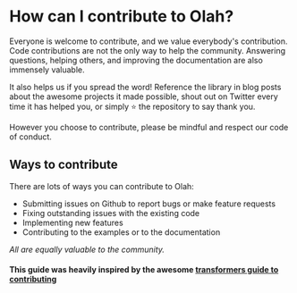 # How can I contribute to Olah?

Everyone is welcome to contribute, and we value everybody's contribution. Code contributions are not the only way to help the community. Answering questions, helping others, and improving the documentation are also immensely valuable.

It also helps us if you spread the word! Reference the library in blog posts about the awesome projects it made possible, shout out on Twitter every time it has helped you, or simply ⭐️ the repository to say thank you.

However you choose to contribute, please be mindful and respect our code of conduct.

## Ways to contribute

There are lots of ways you can contribute to Olah:
* Submitting issues on Github to report bugs or make feature requests
* Fixing outstanding issues with the existing code
* Implementing new features
* Contributing to the examples or to the documentation

*All are equally valuable to the community.*

#### This guide was heavily inspired by the awesome [transformers guide to contributing](https://github.com/huggingface/transformers/blob/master/CONTRIBUTING.md)
